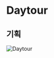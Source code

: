 # Daytour

## 기획
![Daytour](https://user-images.githubusercontent.com/86825214/209617479-c064710b-238a-48b6-ba3c-8eb23eb40a5a.svg)
